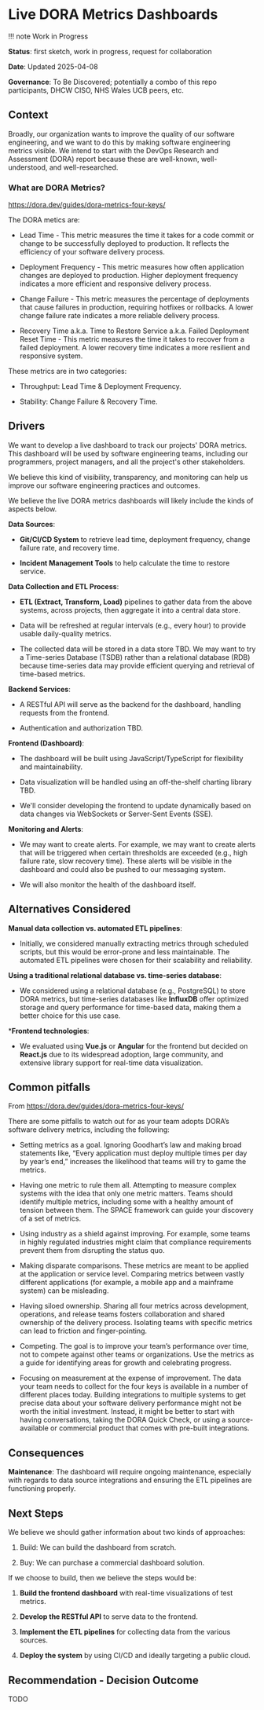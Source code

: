 # Live DORA Metrics Dashboards

!!! note
    Work in Progress

**Status**: first sketch, work in progress, request for collaboration

**Date**: Updated 2025-04-08

**Governance**: To Be Discovered; potentially a combo of this repo participants, DHCW CISO, NHS Wales UCB peers, etc.

## Context

Broadly, our organization wants to improve the quality of our software
engineering, and we want to do this by making software engineering metrics
visible. We intend to start with the DevOps Research and Assessment (DORA)
report because these are well-known, well-understood, and well-researched.

### What are DORA Metrics?

<https://dora.dev/guides/dora-metrics-four-keys/>

The DORA metics are:

* Lead Time - This metric measures the time it takes for a code commit or change
  to be successfully deployed to production. It reflects the efficiency of your
  software delivery process.

* Deployment Frequency - This metric measures how often application changes are
  deployed to production. Higher deployment frequency indicates a more efficient
  and responsive delivery process.

* Change Failure - This metric measures the percentage of deployments that cause
  failures in production, requiring hotfixes or rollbacks. A lower change
  failure rate indicates a more reliable delivery process.

* Recovery Time a.k.a. Time to Restore Service a.k.a. Failed Deployment Reset
  Time - This metric measures the time it takes to recover from a failed
  deployment. A lower recovery time indicates a more resilient and responsive
  system.

These metrics are in two categories:

* Throughput: Lead Time & Deployment Frequency.

* Stability: Change Failure & Recovery Time.

## Drivers

We want to develop a live dashboard to track our projects' DORA metrics. This
dashboard will be used by software engineering teams, including our programmers,
project managers, and all the project's other stakeholders.

We believe this kind of visibility, transparency, and monitoring can help us
improve our software engineering practices and outcomes.

We believe the live DORA metrics dashboards will likely include the kinds of
aspects below.

**Data Sources**:

* **Git/CI/CD System** to retrieve lead time, deployment frequency, change
  failure rate, and recovery time.

* **Incident Management Tools** to help calculate the time to restore service.

**Data Collection and ETL Process**:

* **ETL (Extract, Transform, Load)** pipelines to gather data from the above
  systems, across projects, then aggregate it into a central data store.

* Data will be refreshed at regular intervals (e.g., every hour) to provide
  usable daily-quality metrics.

* The collected data will be stored in a data store TBD. We may want to try a
  Time-series Database (TSDB) rather than a relational database (RDB) because
  time-series data may provide efficient querying and retrieval of time-based
  metrics.

**Backend Services**:

* A RESTful API will serve as the backend for the dashboard, handling
  requests from the frontend.

* Authentication and authorization TBD.

**Frontend (Dashboard)**:

* The dashboard will be built using JavaScript/TypeScript for flexibility and
  maintainability.

* Data visualization will be handled using an off-the-shelf charting library TBD.

* We'll consider developing the frontend to update dynamically based on data
  changes via WebSockets or Server-Sent Events (SSE).

**Monitoring and Alerts**:

* We may want to create alerts. For example, we may want to create alerts that
  will be triggered when certain thresholds are exceeded (e.g., high failure
  rate, slow recovery time). These alerts will be visible in the dashboard and
  could also be pushed to our messaging system.

* We will also monitor the health of the dashboard itself.

## Alternatives Considered

**Manual data collection vs. automated ETL pipelines**:

* Initially, we considered manually extracting metrics through scheduled
  scripts, but this would be error-prone and less maintainable. The automated
  ETL pipelines were chosen for their scalability and reliability.

**Using a traditional relational database vs. time-series database**:

* We considered using a relational database (e.g., PostgreSQL) to store DORA
  metrics, but time-series databases like **InfluxDB** offer optimized storage
  and query performance for time-based data, making them a better choice for
  this use case.

***Frontend technologies**:

* We evaluated using **Vue.js** or **Angular** for the frontend but decided on
  **React.js** due to its widespread adoption, large community, and extensive
  library support for real-time data visualization.

## Common pitfalls

From <https://dora.dev/guides/dora-metrics-four-keys/>

There are some pitfalls to watch out for as your team adopts DORA’s software delivery metrics, including the following:

* Setting metrics as a goal. Ignoring Goodhart’s law and making broad statements
  like, “Every application must deploy multiple times per day by year’s end,”
  increases the likelihood that teams will try to game the metrics.

* Having one metric to rule them all. Attempting to measure complex systems with
  the idea that only one metric matters. Teams should identify multiple metrics,
  including some with a healthy amount of tension between them. The SPACE
  framework can guide your discovery of a set of metrics.

* Using industry as a shield against improving. For example, some teams in
  highly regulated industries might claim that compliance requirements prevent
  them from disrupting the status quo.

* Making disparate comparisons. These metrics are meant to be applied at the
  application or service level. Comparing metrics between vastly different
  applications (for example, a mobile app and a mainframe system) can be
  misleading.

* Having siloed ownership. Sharing all four metrics across development,
  operations, and release teams fosters collaboration and shared ownership of
  the delivery process. Isolating teams with specific metrics can lead to
  friction and finger-pointing.

* Competing. The goal is to improve your team’s performance over time, not to
  compete against other teams or organizations. Use the metrics as a guide for
  identifying areas for growth and celebrating progress.

* Focusing on measurement at the expense of improvement. The data your team
  needs to collect for the four keys is available in a number of different
  places today. Building integrations to multiple systems to get precise data
  about your software delivery performance might not be worth the initial
  investment. Instead, it might be better to start with having conversations,
  taking the DORA Quick Check, or using a source-available or commercial product
  that comes with pre-built integrations.

## Consequences

**Maintenance**: The dashboard will require ongoing maintenance, especially with
regards to data source integrations and ensuring the ETL pipelines are
functioning properly.

## Next Steps

We believe we should gather information about two kinds of approaches:

1. Build: We can build the dashboard from scratch.

2. Buy: We can purchase a commercial dashboard solution.

If we choose to build, then we believe the steps would be:

1. **Build the frontend dashboard** with real-time visualizations of test metrics.

2. **Develop the RESTful API** to serve data to the frontend.

3. **Implement the ETL pipelines** for collecting data from the various sources.

4. **Deploy the system** by using CI/CD and ideally targeting a public cloud.

## Recommendation - Decision Outcome

TODO
